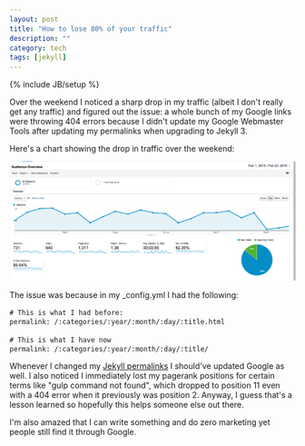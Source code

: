 ```yaml
---
layout: post
title: "How to lose 80% of your traffic"
description: ""
category: tech
tags: [jekyll]
---
```

{% include JB/setup %}

Over the weekend I noticed a sharp drop in my traffic (albeit I don't really get any traffic) and figured out
the issue: a whole bunch of my Google links were throwing 404 errors because I didn't update my Google Webmaster
Tools after updating my permalinks when upgrading to Jekyll 3.

Here's a chart showing the drop in traffic over the weekend:

<a class="lightbox" href="/assets/img/metrics/2_23_15/weekly_history.png"><img class='imageSpotlight' src="/assets/img/metrics/2_23_15/weekly_history.png"/></a>

The issue was because in my _config.yml I had the following:

<pre><code class="prettyprint"># This is what I had before:
permalink: /:categories/:year/:month/:day/:title.html

# This is what I have now
permalink: /:categories/:year/:month/:day/:title/
</code></pre>

Whenever I changed my [Jekyll permalinks](http://jekyllrb.com/docs/permalinks/) I should've updated Google as well.
I also noticed I immediately lost my pagerank positions for certain terms like "gulp command not found", which dropped
to position 11 even with a 404 error when it previously was position 2. Anyway, I guess that's a lesson learned
so hopefully this helps someone else out there.

I'm also amazed that I can write something and do zero marketing yet people still find it through Google.